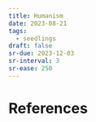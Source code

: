 ```yaml
---
title: Humanism
date: 2023-08-21
tags:
  - seedlings
draft: false
sr-due: 2023-12-03
sr-interval: 3
sr-ease: 250
---
```




# References